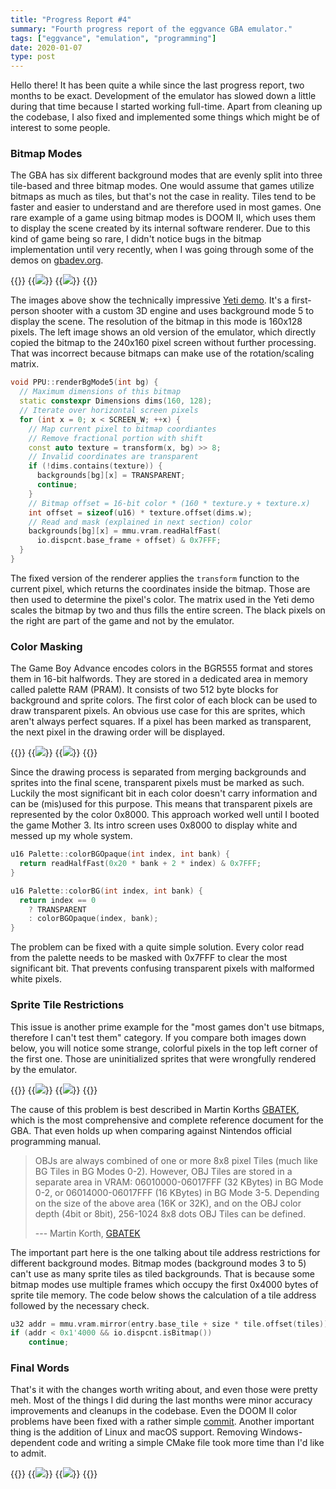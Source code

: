 ```yaml
---
title: "Progress Report #4"
summary: "Fourth progress report of the eggvance GBA emulator."
tags: ["eggvance", "emulation", "programming"]
date: 2020-01-07
type: post
---
```

Hello there! It has been quite a while since the last progress report, two months to be exact. Development of the emulator has slowed down a little during that time because I started working full-time. Apart from cleaning up the codebase, I also fixed and implemented some things which might be of interest to some people.

### Bitmap Modes
The GBA has six different background modes that are evenly split into three tile-based and three bitmap modes. One would assume that games utilize bitmaps as much as tiles, but that's not the case in reality. Tiles tend to be faster and easier to understand and are therefore used in most games. One rare example of a game using bitmap modes is DOOM II, which uses them to display the scene created by its internal software renderer. Due to this kind of game being so rare, I didn't notice bugs in the bitmap implementation until very recently, when I was going through some of the demos on [gbadev.org](https://www.gbadev.org/).

{{<flex>}}
  {{<image src="eggvance/yeti-bitmap-bug.png" caption="Yeti demo without matrix transformation">}}
  {{<image src="eggvance/yeti-bitmap.png" caption="Yeti demo with matrix transformation">}}
{{</flex>}}

The images above show the technically impressive [Yeti demo](https://www.gbadev.org/demos.php?showinfo=568). It's a first-person shooter with a custom 3D engine and uses background mode 5 to display the scene. The resolution of the bitmap in this mode is 160x128 pixels. The left image shows an old version of the emulator, which directly copied the bitmap to the 240x160 pixel screen without further processing. That was incorrect because bitmaps can make use of the rotation/scaling matrix.

```cpp
void PPU::renderBgMode5(int bg) {
  // Maximum dimensions of this bitmap
  static constexpr Dimensions dims(160, 128);
  // Iterate over horizontal screen pixels
  for (int x = 0; x < SCREEN_W; ++x) {
    // Map current pixel to bitmap coordiantes
    // Remove fractional portion with shift
    const auto texture = transform(x, bg) >> 8;
    // Invalid coordinates are transparent
    if (!dims.contains(texture)) {
      backgrounds[bg][x] = TRANSPARENT;
      continue;
    }
    // Bitmap offset = 16-bit color * (160 * texture.y + texture.x)
    int offset = sizeof(u16) * texture.offset(dims.w);
    // Read and mask (explained in next section) color
    backgrounds[bg][x] = mmu.vram.readHalfFast(
      io.dispcnt.base_frame + offset) & 0x7FFF;
  }
}
```

The fixed version of the renderer applies the `transform` function to the current pixel, which returns the coordinates inside the bitmap. Those are then used to determine the pixel's color. The matrix used in the Yeti demo scales the bitmap by two and thus fills the entire screen. The black pixels on the right are part of the game and not by the emulator.

### Color Masking
The Game Boy Advance encodes colors in the BGR555 format and stores them in 16-bit halfwords. They are stored in a dedicated area in memory called palette RAM (PRAM). It consists of two 512 byte blocks for background and sprite colors. The first color of each block can be used to draw transparent pixels. An obvious use case for this are sprites, which aren't always perfect squares. If a pixel has been marked as transparent, the next pixel in the drawing order will be displayed.

{{<flex>}}
  {{<image src="eggvance/safety-screen-bug.png" caption="Mother 3 without color masking">}}
  {{<image src="eggvance/safety-screen.png" caption="Mother 3 with color masking">}}
{{</flex>}}

Since the drawing process is separated from merging backgrounds and sprites into the final scene, transparent pixels must be marked as such. Luckily the most significant bit in each color doesn't carry information and can be (mis)used for this purpose. This means that transparent pixels are represented by the color 0x8000. This approach worked well until I booted the game Mother 3. Its intro screen uses 0x8000 to display white and messed up my whole system.

```cpp
u16 Palette::colorBGOpaque(int index, int bank) {
  return readHalfFast(0x20 * bank + 2 * index) & 0x7FFF;
}

u16 Palette::colorBG(int index, int bank) {
  return index == 0
    ? TRANSPARENT
    : colorBGOpaque(index, bank);
}
```

The problem can be fixed with a quite simple solution. Every color read from the palette needs to be masked with 0x7FFF to clear the most significant bit. That prevents confusing transparent pixels with malformed white pixels.

### Sprite Tile Restrictions
This issue is another prime example for the "most games don't use bitmaps, therefore I can't test them" category. If you compare both images down below, you will notice some strange, colorful pixels in the top left corner of the first one. Those are uninitialized sprites that were wrongfully rendered by the emulator.

{{<flex>}}
  {{<image src="eggvance/pokemon-series-bug.png" caption="Uninitialized sprites in the top left corner">}}
  {{<image src="eggvance/pokemon-series.png" caption="No sprites in the top left corner">}}
{{</flex>}}

The cause of this problem is best described in Martin Korths [GBATEK](https://problemkaputt.de/gbatek.htm#lcdobjoverview), which is the most comprehensive and complete reference document for the GBA. That even holds up when comparing against Nintendos official programming manual.

> OBJs are always combined of one or more 8x8 pixel Tiles (much like BG Tiles in BG Modes 0-2). However, OBJ Tiles are stored in a separate area in VRAM: 06010000-06017FFF (32 KBytes) in BG Mode 0-2, or 06014000-06017FFF (16 KBytes) in BG Mode 3-5. Depending on the size of the above area (16K or 32K), and on the OBJ color depth (4bit or 8bit), 256-1024 8x8 dots OBJ Tiles can be defined.
>
> --- Martin Korth, [GBATEK](https://problemkaputt.de/gbatek.htm)

The important part here is the one talking about tile address restrictions for different background modes. Bitmap modes (background modes 3 to 5) can't use as many sprite tiles as tiled backgrounds. That is because some bitmap modes use multiple frames which occupy the first 0x4000 bytes of sprite tile memory. The code below shows the calculation of a tile address followed by the necessary check.

```cpp
u32 addr = mmu.vram.mirror(entry.base_tile + size * tile.offset(tiles));
if (addr < 0x1'4000 && io.dispcnt.isBitmap())
    continue;
```

### Final Words
That's it with the changes worth writing about, and even those were pretty meh. Most of the things I did during the last months were minor accuracy improvements and cleanups in the codebase. Even the DOOM II color problems have been fixed with a rather simple [commit](https://github.com/jsmolka/eggvance/commit/36e2cdd38e795d09a39594353e256b5b83fe9c47). Another important thing is the addition of Linux and macOS support. Removing Windows-dependent code and writing a simple CMake file took more time than I'd like to admit.

{{<flex>}}
  {{<image src="eggvance/doom-bug-2.png" caption="DOOM II colorful floor">}}
  {{<image src="eggvance/doom.png" caption="DOOM II fixed">}}
{{</flex>}}
